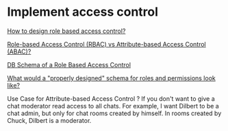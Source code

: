 # Implement access control

[How to design role based access control?](https://softwareengineering.stackexchange.com/q/348636/256291)

[Role-based Access Control (RBAC) vs Attribute-based Access Control (ABAC)?](https://www.onelogin.com/learn/rbac-vs-abac)

[DB Schema of a Role Based Access Control](https://stackoverflow.com/q/3686516/7031530)

[What would a "properly designed" schema for roles and permissions look like?](https://dba.stackexchange.com/q/185504/192490)

Use Case for Attribute-based Access Control ?
If you don't want to give a chat moderator read access to all chats.
For example, I want Dilbert to be a chat admin, but only for chat rooms created by himself. In rooms created by Chuck, Dilbert is a moderator.
